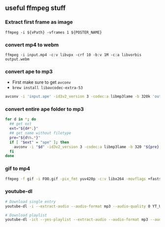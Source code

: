 ## useful ffmpeg stuff

### Extract first frame as image
`ffmpeg -i ${vPath} -vframes 1 ${POSTER_NAME}`

### convert mp4 to webm
`ffmpeg -i input.mp4 -c:v libvpx -crf 10 -b:v 1M -c:a libvorbis output.webm`


### convert ape to mp3

- First make sure to get `avconv`
- `brew install libavcodec-extra-53`


```bash
avconv -i 'input.ape' -id3v2_version 3 -codec:a libmp3lame -b 320k 'output.mp3'
```


### convert entire ape folder to mp3

```bash
for d in *; do
  ## get ext
  ext="${d#*.}"
  ## get name without filetype
  pre="${d%%.*}"
  if [ "$ext" = "ape" ]; then
    avconv -i "$d" -id3v2_version 3 -codec:a libmp3lame -b 320 "${pre}.mp3"
  fi
done
```

### gif to mp4
```bash
ffmpeg -f gif -i FOO.gif -pix_fmt yuv420p -c:v libx264 -movflags +faststart -filter:v crop='floor(in_w/2)*2:floor(in_h/2)*2' BAR.mp4
```


### youtube-dl
```bash
# Download single entry
youtube-dl -i --extract-audio --audio-format mp3 --audio-quality 0 YT_URL

# Download playlist
youtube-dl -ict --yes-playlist --extract-audio --audio-format mp3 --audio-quality 0 https://www.youtube.com/playlist?list=UUCvVpbYRgYjMN7mG7qQN0Pg
```
